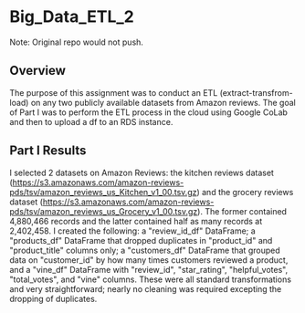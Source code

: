 # Big_Data_ETL_2
Note: Original repo would not push.

## Overview

The purpose of this assignment was to conduct an ETL (extract-transfrom-load) on any two publicly available datasets from Amazon reviews. The goal of Part I was to perform the ETL process in the cloud using Google CoLab and then to upload a df to an RDS instance.

## Part I Results

I selected 2 datasets on Amazon Reviews: the kitchen reviews dataset (https://s3.amazonaws.com/amazon-reviews-pds/tsv/amazon_reviews_us_Kitchen_v1_00.tsv.gz) and the grocery reviews dataset (https://s3.amazonaws.com/amazon-reviews-pds/tsv/amazon_reviews_us_Grocery_v1_00.tsv.gz). The former contained 4,880,466 records and the latter contained half as many records at 2,402,458. 
I created the following: a "review_id_df" DataFrame; a "products_df" DataFrame that dropped duplicates in "product_id" and "product_title" columns only; a "customers_df" DataFrame that grouped data on "customer_id" by how many times customers reviewed a product, and a "vine_df" DataFrame with "review_id", "star_rating", "helpful_votes", "total_votes", and "vine" columns. These were all standard transformations and very straightforward; nearly no cleaning was required excepting the dropping of duplicates. 